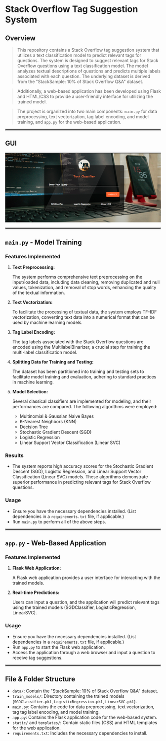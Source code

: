 # Stack Overflow Tag Suggestion System

## Overview
> This repository contains a Stack Overflow tag suggestion system that utilizes a text classification model to predict relevant tags for questions. The system is designed to suggest relevant tags for Stack Overflow questions using a text classification model. The model analyzes textual descriptions of questions and predicts multiple labels associated with each question. The underlying dataset is derived from the "StackSample: 10% of Stack Overflow Q&A" dataset.

> Additionally, a web-based application has been developed using Flask and HTML/CSS to provide a user-friendly interface for utilizing the trained model.

> The project is organized into two main components: `main.py` for data preprocessing, text vectorization, tag label encoding, and model training, and `app.py` for the web-based application.





<hr style="border: 2px solid grey;">

## GUI
![GUI Image](gui.png)

<hr style="border: 2px solid grey;">

## `main.py` - Model Training 

### Features Implemented

1. **Text Preprocessing:**

    The system performs comprehensive text preprocessing on the input/loaded data, including data cleaning, removing duplicated and null values, tokenization, and removal of stop words, enhancing the quality of the textual information.
2. **Text Vectorization:**

      To facilitate the processing of textual data, the system employs TF-IDF vectorization, converting text data into a numerical format that can be used by machine learning models.
3. **Tag Label Encoding:**
   
   The tag labels associated with the Stack Overflow questions are encoded using the MultilabelBinarizer, a crucial step for training the multi-label classification model.
4. **Splitting Data for Training and Testing:**

   The dataset has been partitioned into training and testing sets to facilitate model training and evaluation, adhering to standard practices in machine learning.
5. **Model Selection:**
   
    Several classical classifiers are implemented for modeling, and their performances are compared. The following algorithms were employed:
      - Multinomial & Gaussian Naive Bayes
      - K-Nearest Neighbors (KNN)
      - Decision Tree
      - Stochastic Gradient Descent (SGD)
      - Logistic Regression
      - Linear Support Vector Classification (Linear SVC)

### Results
   - The system reports high accuracy scores for the Stochastic Gradient Descent (SGD), Logistic Regression, and Linear Support Vector Classification (Linear SVC) models. These algorithms demonstrate superior performance in predicting relevant tags for Stack Overflow questions.

### Usage
  - Ensure you have the necessary dependencies installed. (List dependencies in a `requirements.txt` file, if applicable.)
   - Run `main.py` to perform all of the above steps.

<hr style="border: 2px solid grey;">

## `app.py` - Web-Based Application

### Features Implemented
1. **Flask Web Application:**
    
      A Flask web application provides a user interface for interacting with the trained models.
2. **Real-time Predictions:**
 
    Users can input a question, and the application will predict relevant tags using the trained models (SGDClassifier, LogisticRegression, LinearSVC).

### Usage
- Ensure you have the necessary dependencies installed. (List dependencies in a `requirements.txt` file, if applicable.)
- Run `app.py` to start the Flask web application.
- Access the application through a web browser and input a question to receive tag suggestions.

<hr style="border: 2px solid grey;">

## File & Folder Structure 
- `data/`: Contain the "StackSample: 10% of Stack Overflow Q&A" dataset.
- `train_models/`: Directory containing the trained models (`SGDClassifier.pkl`, `LogisticRegression.pkl`, `LinearSVC.pkl`).
- `main.py`: Contains the code for data preprocessing, text vectorization, tag tag label encoding, and model training.
- `app.py`: Contains the Flask application code for the web-based system.
- `static/` and `templates/`: Contain static files (CSS) and HTML templates for the web application.
- `requirements.txt`: Includes the necessary dependencies to install.
